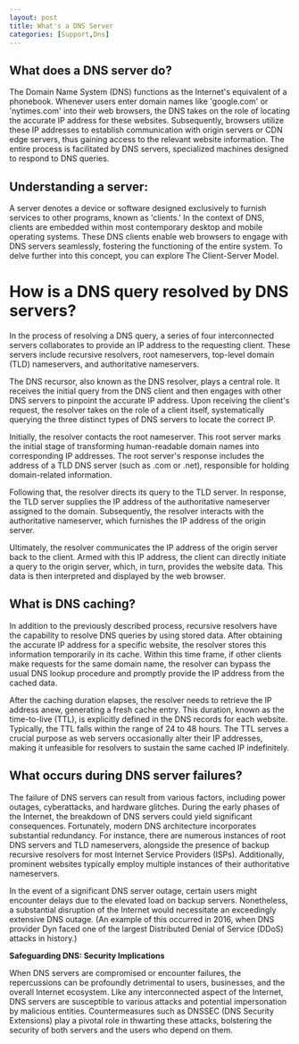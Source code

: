 ```yaml
---
layout: post
title: What's a DNS Server
categories: [Support,Dns]
---
```


## What does a DNS server do?
The Domain Name System (DNS) functions as the Internet's equivalent of a phonebook. Whenever users enter domain names like 'google.com' or 'nytimes.com' into their web browsers, the DNS takes on the role of locating the accurate IP address for these websites. Subsequently, browsers utilize these IP addresses to establish communication with origin servers or CDN edge servers, thus gaining access to the relevant website information. The entire process is facilitated by DNS servers, specialized machines designed to respond to DNS queries.

## Understanding a server:
A server denotes a device or software designed exclusively to furnish services to other programs, known as 'clients.' In the context of DNS, clients are embedded within most contemporary desktop and mobile operating systems. These DNS clients enable web browsers to engage with DNS servers seamlessly, fostering the functioning of the entire system. To delve further into this concept, you can explore The Client-Server Model.

# How is a DNS query resolved by DNS servers?

In the process of resolving a DNS query, a series of four interconnected servers collaborates to provide an IP address to the requesting client. These servers include recursive resolvers, root nameservers, top-level domain (TLD) nameservers, and authoritative nameservers.

The DNS recursor, also known as the DNS resolver, plays a central role. It receives the initial query from the DNS client and then engages with other DNS servers to pinpoint the accurate IP address. Upon receiving the client's request, the resolver takes on the role of a client itself, systematically querying the three distinct types of DNS servers to locate the correct IP.

Initially, the resolver contacts the root nameserver. This root server marks the initial stage of transforming human-readable domain names into corresponding IP addresses. The root server's response includes the address of a TLD DNS server (such as .com or .net), responsible for holding domain-related information.

Following that, the resolver directs its query to the TLD server. In response, the TLD server supplies the IP address of the authoritative nameserver assigned to the domain. Subsequently, the resolver interacts with the authoritative nameserver, which furnishes the IP address of the origin server.

Ultimately, the resolver communicates the IP address of the origin server back to the client. Armed with this IP address, the client can directly initiate a query to the origin server, which, in turn, provides the website data. This data is then interpreted and displayed by the web browser.

## What is DNS caching?

In addition to the previously described process, recursive resolvers have the capability to resolve DNS queries by using stored data. After obtaining the accurate IP address for a specific website, the resolver stores this information temporarily in its cache. Within this time frame, if other clients make requests for the same domain name, the resolver can bypass the usual DNS lookup procedure and promptly provide the IP address from the cached data.

After the caching duration elapses, the resolver needs to retrieve the IP address anew, generating a fresh cache entry. This duration, known as the time-to-live (TTL), is explicitly defined in the DNS records for each website. Typically, the TTL falls within the range of 24 to 48 hours. The TTL serves a crucial purpose as web servers occasionally alter their IP addresses, making it unfeasible for resolvers to sustain the same cached IP indefinitely.

## What occurs during DNS server failures?

The failure of DNS servers can result from various factors, including power outages, cyberattacks, and hardware glitches. During the early phases of the Internet, the breakdown of DNS servers could yield significant consequences. Fortunately, modern DNS architecture incorporates substantial redundancy. For instance, there are numerous instances of root DNS servers and TLD nameservers, alongside the presence of backup recursive resolvers for most Internet Service Providers (ISPs). Additionally, prominent websites typically employ multiple instances of their authoritative nameservers.

In the event of a significant DNS server outage, certain users might encounter delays due to the elevated load on backup servers. Nonetheless, a substantial disruption of the Internet would necessitate an exceedingly extensive DNS outage. (An example of this occurred in 2016, when DNS provider Dyn faced one of the largest Distributed Denial of Service (DDoS) attacks in history.)

**Safeguarding DNS: Security Implications**

When DNS servers are compromised or encounter failures, the repercussions can be profoundly detrimental to users, businesses, and the overall Internet ecosystem. Like any interconnected aspect of the Internet, DNS servers are susceptible to various attacks and potential impersonation by malicious entities. Countermeasures such as DNSSEC (DNS Security Extensions) play a pivotal role in thwarting these attacks, bolstering the security of both servers and the users who depend on them.







